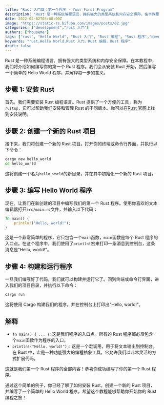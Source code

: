 ```yaml
---
title: "Rust 入门篇：第一个程序 - Your First Program"
description: "Rust 是一种系统编程语言，拥有强大的类型系统和内存安全保障。在本教程中，我们将介绍如何编写你的第一个 Rust 程序。我们会从安装 Rust 开始，然后编写一个简单的 Hello World 程序，并解释每一步的含义。"
date: 2022-04-02T05:00:00Z
image: "https://static-rs.bifuba.com/images/posts/02.jpg"
categories: ["development","rust 入门"]
authors: ["houseme"]
tags: ["rust", "Hello World", "Rust 入门", "Rust 编程", "Rust 程序","development"]
keywords: "rust,Hello World,Rust 入门，Rust 编程，Rust 程序"
draft: false
---
```


Rust 是一种系统编程语言，拥有强大的类型系统和内存安全保障。在本教程中，我们将介绍如何编写你的第一个 Rust 程序。我们会从安装 Rust 开始，然后编写一个简单的 Hello World 程序，并解释每一步的含义。

## 步骤 1: 安装 Rust

首先，我们需要安装 Rust 编程语言。Rust 提供了一个方便的工具，称为`rustup`，它可以帮助我们安装和管理 Rust 的不同版本。你可以在[Rust 官网](https://www.rust-lang.org/tools/install)上找到安装说明。

## 步骤 2: 创建一个新的 Rust 项目

接下来，我们将创建一个新的 Rust 项目。打开你的终端或命令行界面，并执行以下命令：

```bash
cargo new hello_world
cd hello_world
```

这将创建一个名为`hello_world`的新目录，并在其中初始化一个新的 Rust 项目。

## 步骤 3: 编写 Hello World 程序

现在，让我们在新创建的项目中编写我们的第一个 Rust 程序。使用你喜欢的文本编辑器打开`src/main.rs`文件，并输入以下代码：

```rust
fn main() {
    println!("Hello, world!");
}
```

这是一个非常简单的程序，它只包含一个`main`函数，`main`函数是每个 Rust 程序的入口点。在这个程序中，我们使用了`println!`宏来打印一条消息到控制台，这条消息是"Hello, world!"。

## 步骤 4: 构建和运行程序

一旦我们编写好了代码，我们就可以构建并运行它了。回到终端或命令行界面，进入我们的项目目录，并执行以下命令：

```bash
cargo run
```

这将使用 Cargo 构建我们的程序，并在控制台上打印出"Hello, world!"。

## 解释

- `fn main() { ... }`: 这是我们程序的入口点。所有的 Rust 程序都必须包含一个`main`函数作为程序的入口。
- `println!("Hello, world!");`: 这是一个宏调用，用于将文本输出到控制台。在 Rust 中，宏是一种功能强大的编程抽象工具，它允许我们以非常灵活的方式扩展代码。

这就是我们第一个 Rust 程序的全部内容！恭喜你成功编写了你的第一个 Rust 程序。

通过这个简单的例子，你已经了解了如何安装 Rust，创建一个新的 Rust 项目，并编写了一个简单的 Hello World 程序。希望这个教程能够帮助你开始你的 Rust 编程之旅！
